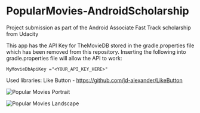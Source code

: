 # PopularMovies-AndroidScholarship
Project submission as part of the Android Associate Fast Track scholarship from Udacity


This app has the API Key for TheMovieDB stored in the gradle.properties file which has been removed from this repository.
Inserting the following into gradle.properties file will allow the API to work:

    MyMovieDbApiKey ="<YOUR_API_KEY_HERE>"

Used libraries:
Like Button - https://github.com/jd-alexander/LikeButton

![Popular Movies Portrait](http://i.imgur.com/TTUWK5C.png)





![Popular Movies Landscape](http://i.imgur.com/RJ9pzqI.png)
